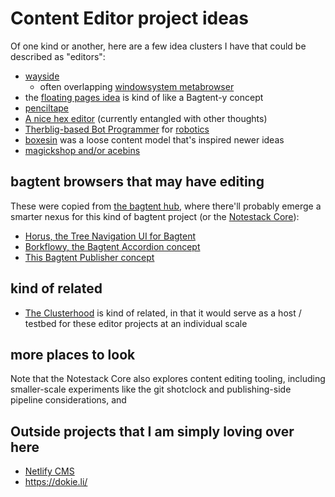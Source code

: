 # Content Editor project ideas

Of one kind or another, here are a few idea clusters I have that could be described as "editors":

- [wayside](21af29aa-0dfe-4145-877f-7eb51e38f53e.md)
  - often overlapping [windowsystem metabrowser](20768279-9c6d-4476-90d8-9dd15f3aa4d3.md)
- the [floating pages idea](090b0260-e61d-490d-8031-fa89da8229da.md) is kind of like a Bagtent-y concept
- [penciltape](1c1aa2a1-afe6-458b-8326-54627f9808b2.md)
- [A nice hex editor](68bb497c-899f-45a5-8053-20d12a8b470b.md) (currently entangled with other thoughts)
- [Therblig-based Bot Programmer](cc8a2a69-9df0-4e38-ac66-cb40a9f55531.md) for [robotics](4e40eaae-f191-4c45-a1b7-bc1022f0e210.md)
- [boxesin](171a2617-8920-4ed9-ac6d-6488d023580f.md) was a loose content model that's inspired newer ideas
- [magickshop and/or acebins](553dbec4-e828-4ce7-872b-243f36a0a2c1.md)

## bagtent browsers that may have editing

These were copied from [the bagtent hub](ba00b8cb-9d05-4aef-bd50-0990f82dd723.md), where there'll probably emerge a smarter nexus for this kind of bagtent project (or the [Notestack Core](30ec2e6e-47d0-496a-a523-0732b35aea8a.md)):

  - [Horus, the Tree Navigation UI for Bagtent](87790b88-2585-4460-921e-a0dec3846b04.md)
  - [Borkflowy, the Bagtent Accordion concept](a8e3a3e4-a5d3-4407-8cd7-fd1d7df02bd7.md)
  - [This Bagtent Publisher concept](852e122b-e5af-474a-99c9-31a1d01d0870.md)

## kind of related

- [The Clusterhood](9664b592-59ed-4ac5-bf15-9b67f67af111.md) is kind of related, in that it would serve as a host / testbed for these editor projects at an individual scale

## more places to look

Note that the Notestack Core also explores content editing tooling, including smaller-scale experiments like the git shotclock and publishing-side pipeline considerations, and

## Outside projects that I am simply loving over here

- [Netlify CMS](b39d2df0-1da1-473e-99c3-e2e8b2beeb45.md)
- https://dokie.li/
